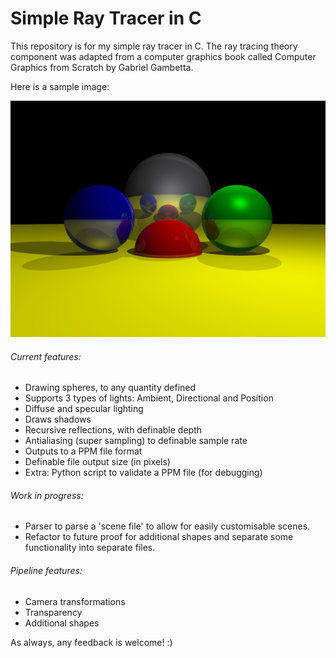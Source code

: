 # Simple Ray Tracer in C

This repository is for my simple ray tracer in C.
The ray tracing theory component was adapted from a computer graphics book called Computer Graphics from Scratch by Gabriel Gambetta.

Here is a sample image:

![Sample Output Image](https://github.com/robbie888/raytracer/blob/master/Sample_output/sample_output.png)

###### Current features:
- Drawing spheres, to any quantity defined
- Supports 3 types of lights: Ambient, Directional and Position
- Diffuse and specular lighting
- Draws shadows
- Recursive reflections, with definable depth
- Antialiasing (super sampling) to definable sample rate
- Outputs to a PPM file format
- Definable file output size (in pixels)
- Extra: Python script to validate a PPM file (for debugging)

###### Work in progress:
- Parser to parse a 'scene file' to allow for easily customisable scenes.
- Refactor to future proof for additional shapes and separate some functionality into separate files.

###### Pipeline features:
- Camera transformations
- Transparency
- Additional shapes

As always, any feedback is welcome! :)
